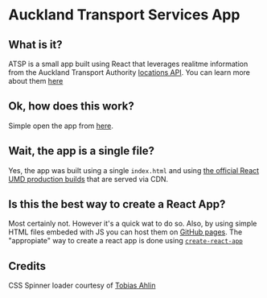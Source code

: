 # Auckland Transport Services App

## What is it?
ATSP is a small app built using React that leverages realitme information from the Auckland Transport Authority [locations API](https://dev-portal.at.govt.nz/products). You can learn more about them [here](https://at.govt.nz/about-us/)

## Ok, how does this work?
Simple open the app from [here](https://jmmarco.github.io/auckland-transport-info/).

## Wait, the app is a single file?
Yes, the app was built using a single `index.html` and using [the official React UMD production builds](https://reactjs.org/docs/cdn-links.html) that are served via CDN.

## Is this the best way to create a React App?
Most certainly not. However it's a quick wat to do so. Also, by using simple HTML files embeded with JS you can host them on [GitHub pages](https://pages.github.com/).
The "appropiate" way to create a react app is done using [`create-react-app`](https://reactjs.org/docs/add-react-to-a-new-app.html#create-react-app)

## Credits
CSS Spinner loader courtesy of [Tobias Ahlin](http://tobiasahlin.com/spinkit/)
